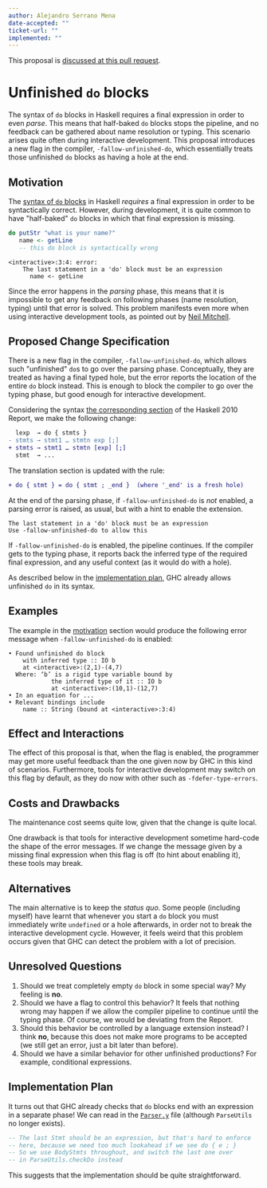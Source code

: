 ```yaml
---
author: Alejandro Serrano Mena
date-accepted: ""
ticket-url: ""
implemented: ""
---
```


This proposal is [discussed at this pull request](https://github.com/ghc-proposals/ghc-proposals/pull/333).

# Unfinished `do` blocks

The syntax of `do` blocks in Haskell requires a final expression in order to even *parse*. This means that half-baked `do` blocks stops the pipeline, and no feedback can be gathered about name resolution or typing. This scenario arises quite often during interactive development. This proposal introduces a new flag in the compiler, `-fallow-unfinished-do`, which essentially treats those unfinished `do` blocks as having a hole at the end.

## Motivation

The [syntax of `do` blocks](https://www.haskell.org/onlinereport/haskell2010/haskellch3.html#x8-470003.14) in Haskell *requires* a final expression in order to be syntactically correct. However, during development, it is quite common to have "half-baked" `do` blocks in which that final expression is missing.

```haskell
do putStr "what is your name?"
   name <- getLine
   -- this do block is syntactically wrong
```
```
<interactive>:3:4: error:
    The last statement in a 'do' block must be an expression
      name <- getLine
```

Since the error happens in the *parsing* phase, this means that it is impossible to get any feedback on following phases (name resolution, typing) until that error is solved. This problem manifests even more when using interactive development tools, as pointed out by [Neil Mitchell](https://neilmitchell.blogspot.com/2020/05/ghc-unproposals.html).

## Proposed Change Specification

There is a new flag in the compiler, `-fallow-unfinished-do`, which allows such "unfinished" `do`s to go over the parsing phase. Conceptually, they are treated as having a final typed hole, but the error reports the location of the entire `do` block instead. This is enough to block the compiler to go over the typing phase, but good enough for interactive development.

Considering the syntax [the corresponding section](https://www.haskell.org/onlinereport/haskell2010/haskellch3.html#x8-470003.14) of the Haskell 2010 Report, we make the following change:

```diff
  lexp  → do { stmts }
- stmts → stmt1 … stmtn exp [;]
+ stmts → stmt1 … stmtn [exp] [;]
  stmt  → ...
```

The translation section is updated with the rule:

```diff
+ do { stmt } = do { stmt ; _end }  (where '_end' is a fresh hole)
```

At the end of the parsing phase, if `-fallow-unfinished-do` is *not* enabled, a parsing error is raised, as usual, but with a hint to enable the extension.

```
The last statement in a 'do' block must be an expression
Use -fallow-unfinished-do to allow this
```

If `-fallow-unfinished-do` is enabled, the pipeline continues. If the compiler gets to the typing phase, it reports back the inferred type of the required final expression, and any useful context (as it would do with a hole).

As described below in the [implementation plan](#implementation-plan), GHC already allows unfinished `do` in its syntax.

## Examples

The example in the [motivation](#motivation) section would produce the following error message when `-fallow-unfinished-do` is enabled:

```
• Found unfinished do block
    with inferred type :: IO b
    at <interactive>:(2,1)-(4,7)
  Where: ‘b’ is a rigid type variable bound by
            the inferred type of it :: IO b
            at <interactive>:(10,1)-(12,7)
• In an equation for ...
• Relevant bindings include
    name :: String (bound at <interactive>:3:4)
```

## Effect and Interactions

The effect of this proposal is that, when the flag is enabled, the programmer may get more useful feedback than the one given now by GHC in this kind of scenarios. Furthermore, tools for interactive development may switch on this flag by default, as they do now with other such as `-fdefer-type-errors`.

## Costs and Drawbacks

The maintenance cost seems quite low, given that the change is quite local.

One drawback is that tools for interactive development sometime hard-code the shape of the error messages. If we change the message given by a missing final expression when this flag is off (to hint about enabling it), these tools may break.

## Alternatives

The main alternative is to keep the *status quo*. Some people (including myself) have learnt that whenever you start a `do` block you must immediately write `undefined` or a hole afterwards, in order not to break the interactive development cycle. However, it feels weird that this problem occurs given that GHC can detect the problem with a lot of precision.

## Unresolved Questions

1. Should we treat completely empty `do` block in some special way? My feeling is **no**.
2. Should we have a flag to control this behavior? It feels that nothing wrong may happen if we allow the compiler pipeline to continue until the typing phase. Of course, we would be deviating from the Report.
3. Should this behavior be controlled by a language extension instead? I think **no**, because this does not make more programs to be accepted (we still get an error, just a bit later than before).
4. Should we have a similar behavior for other unfinished productions? For example, conditional expressions.

## Implementation Plan

It turns out that GHC already checks that `do` blocks end with an expression in a separate phase! We can read in the [`Parser.y`](https://gitlab.haskell.org/ghc/ghc/-/blob/master/compiler/GHC/Parser.y#L3265) file (although `ParseUtils` no longer exists).

```haskell
-- The last Stmt should be an expression, but that's hard to enforce
-- here, because we need too much lookahead if we see do { e ; }
-- So we use BodyStmts throughout, and switch the last one over
-- in ParseUtils.checkDo instead
```

This suggests that the implementation should be quite straightforward.

